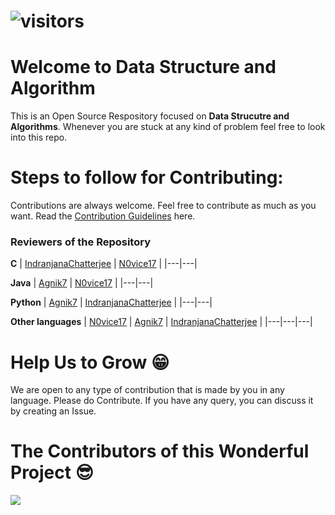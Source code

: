 # ![visitors](https://visitor-badge.laobi.icu/badge?page_id=N0vice17.DataStructures-And-Algorithm)
# Welcome to Data Structure and Algorithm
This is an Open Source Respository focused on **Data Strucutre and Algorithms**. Whenever you are stuck at any kind of problem feel free to look into this repo.


# Steps to follow for Contributing:

Contributions are always welcome. Feel free to contribute as much as you want. Read the [Contribution Guidelines](https://github.com/N0vice17/DataStructures-And-Algorithm/blob/master/Contributing.md) here.

### Reviewers of the Repository
**C**
| [IndranjanaChatterjee](https://github.com/IndranjanaChatterjee) | [N0vice17](https://github.com/N0vice17) |
|---|---|

**Java**
| [Agnik7](https://github.com/Agnik7) | [N0vice17](https://github.com/N0vice17) |
|---|---|

**Python**
| [Agnik7](https://github.com/Agnik7) | [IndranjanaChatterjee](https://github.com/IndranjanaChatterjee) |
|---|---|

**Other languages**
| [N0vice17](https://github.com/N0vice17) | [Agnik7](https://github.com/Agnik7) | [IndranjanaChatterjee](https://github.com/IndranjanaChatterjee) |
|---|---|---|

# Help Us to Grow 😁
We are open to any type of contribution that is made by you in any language. Please do Contribute.
If you have any query, you can discuss it by creating an Issue.
# The Contributors of this Wonderful Project 😎
<a href="https://github.com/N0vice17/DataStructures-And-Algorithm/graphs/contributors">
  <img src="https://contrib.rocks/image?repo=N0vice17/DataStructures-And-Algorithm" />
</a>
